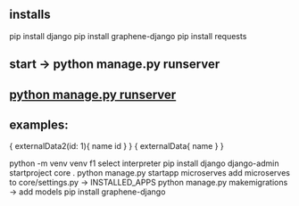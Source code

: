 
## installs
pip install django
pip install graphene-django
pip install requests  

## start -> python manage.py runserver
## [python manage.py runserver](http://127.0.0.1:8000/graphql)
## examples:
{
  externalData2(id: 1){
    name
    id
  }
}
{
  externalData{
    name
  }
}

python -m venv venv f1 select interpreter
pip install django
django-admin startproject core  .
python manage.py startapp microserves
add microserves to core/settings.py -> INSTALLED_APPS
python manage.py makemigrations -> add models
pip install graphene-django
